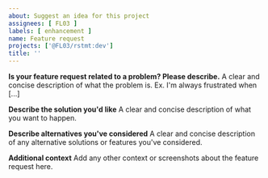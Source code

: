```yaml
---
about: Suggest an idea for this project
assignees: [ FL03 ]
labels: [ enhancement ]
name: Feature request
projects: ['@FL03/rstmt:dev']
title: ''
---
```


**Is your feature request related to a problem? Please describe.**
A clear and concise description of what the problem is. Ex. I'm always frustrated when [...]

**Describe the solution you'd like**
A clear and concise description of what you want to happen.

**Describe alternatives you've considered**
A clear and concise description of any alternative solutions or features you've considered.

**Additional context**
Add any other context or screenshots about the feature request here.
